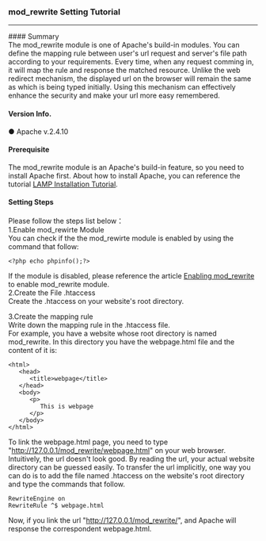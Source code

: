 ### mod_rewrite Setting Tutorial<br/>
<hr/>
#### Summary<br/>
The mod_rewrite module is one of Apache's build-in modules. You can define the mapping rule between user's url request and server's file path according to your requirements. Every time, when any request comming in, it will map the rule and response the matched resource. Unlike the web redirect mechanism, the displayed url on the browser will remain the same as which is being typed initially. Using this mechanism can effectively enhance the security and make your url more easy remembered.<br/>

#### Version Info.<br/>
● Apache v.2.4.10<br/>

#### Prerequisite<br/>
The mod_rewrite module is an Apache's build-in feature, so you need to install Apache first. About how to install Apache, you can reference the tutorial [LAMP Installation Tutorial](https://github.com/andychen1060/Ubuntu-Server/blob/master/LAMP%20Installation%20Tutorial.md).<br/>

#### Setting Steps<br/>
Please follow the steps list below：<br/>
1.Enable mod_rewirte Module<br/>
You can check if the the mod_rewirte module is enabled by using the command that follow:
```
<?php echo phpinfo();?>
``` 
If the module is disabled, please reference the article [Enabling mod_rewrite](https://github.com/andychen1060/Ubuntu-Server/blob/master/Enabling%20mod_rewrite.md) to enable mod_rewrite module.<br/>
2.Create the File .htaccess<br/>
Create the .htaccess on your website's root directory.<br/>

3.Create the mapping rule <br/>
Write down the mapping rule in the .htaccess file.<br/>
For example, you have a website whose root directory is named mod_rewrite. In this directory you have the webpage.html file and the content of it is:
```
<html>
   <head>
      <title>webpage</title>
   </head>
   <body>
      <p>
         This is webpage
      </p>
   </body>
</html>
``` 
To link the webpage.html page, you need to type "http://127.0.0.1/mod_rewrite/webpage.html" on your web browser. Intuitively, the url doesn't look good. By reading the url, your actual website directory can be guessed easily. To transfer the url implicitly, one way you can do is to add the file named .htaccess on the website's root directory and type the commands that follow.
```
RewriteEngine on
RewriteRule ^$ webpage.html
```
Now, if you link the url "http://127.0.0.1/mod_rewrite/", and Apache will response the correspondent webpage.html. 
